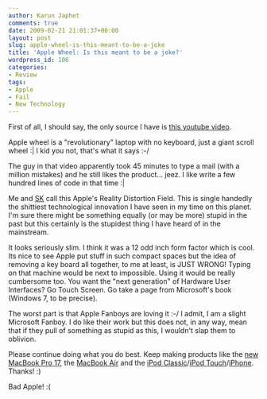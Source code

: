 ```yaml
---
author: Karun Japhet
comments: true
date: 2009-02-21 21:01:37+00:00
layout: post
slug: apple-wheel-is-this-meant-to-be-a-joke
title: 'Apple Wheel: Is this meant to be a joke?'
wordpress_id: 106
categories:
- Review
tags:
- Apple
- Fail
- New Technology
---
```


First of all, I should say, the only source I have is [this youtube video](http://www.youtube.com/watch?v=XU9o0nKiOJE).

Apple wheel is a "revolutionary" laptop with no keyboard,  just a giant scroll wheel :| I kid you not, that's what it says :-/

The guy in that video apparently took 45 minutes to type a mail (with a million mistakes) and he still likes the product... jeez. I like write a few hundred lines of code in that time :|

Me and [SK](http://sk.isnewb.com) call this Apple's Reality Distortion Field. This is single handedly the shittiest technological innovation I have seen in my time on this planet. I'm sure there might be something equally (or may be more) stupid in the past but this certainly is the stupidest thing I have heard of in the mainstream.

It looks seriously slim. I think it was a 12 odd inch form factor which is cool. Its nice to see Apple put stuff in such compact spaces but the idea of removing a key board all together, to me at least, is JUST WRONG! Typing on that machine would be next to impossible. Using it would be really cumbersome too. You want the "next generation" of Hardware User Interfaces? Go Touch Screen. Go take a page from Microsoft's book (Windows 7, to be precise).

The worst part is that Apple Fanboys are loving it :-/ I admit, I am a slight Microsoft Fanboy. I do like their work but this does not, in any way, mean that if they pull of something as stupid as this, I wouldn't slap them to oblivion.

Please continue doing what you do best. Keep making products like the [new MacBook Pro 17](http://www.youtube.com/watch?v=5qPB1HWKHrU), the [MacBook Air](http://www.youtube.com/watch?v=W7askBmF4_c) and the [iPod Classic](http://www.apple.com/ipodclassic/)/[iPod Touch](http://www.apple.com/ipodtouch/)/[iPhone](http://www.apple.com/iphone/). Thanks! :)

Bad Apple! :(

